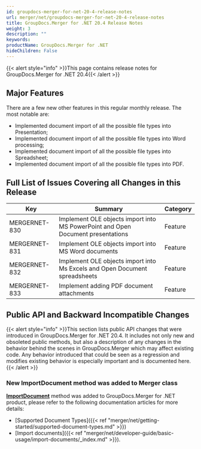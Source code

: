 ```yaml
---
id: groupdocs-merger-for-net-20-4-release-notes
url: merger/net/groupdocs-merger-for-net-20-4-release-notes
title: GroupDocs.Merger for .NET 20.4 Release Notes
weight: 3
description: ""
keywords: 
productName: GroupDocs.Merger for .NET
hideChildren: False
---
```

{{< alert style="info" >}}This page contains release notes for GroupDocs.Merger for .NET 20.4{{< /alert >}}

## Major Features

There are a few new other features in this regular monthly release. The most notable are:

*   Implemented document import of all the possible file types into Presentation;
*   Implemented document import of all the possible file types into Word processing;
*   Implemented document import of all the possible file types into Spreadsheet;
*   Implemented document import of all the possible file types into PDF.

## Full List of Issues Covering all Changes in this Release

| Key | Summary | Category |
| --- | --- | --- |
| MERGERNET-830 | Implement OLE objects import into MS PowerPoint and Open Document presentations | Feature |
| MERGERNET-831 | Implement OLE objects import into MS Word documents | Feature |
| MERGERNET-832 | Implement OLE objects import into Ms Excels and Open Document spreadsheets | Feature |
| MERGERNET-833 | Implement adding PDF document attachments | Feature |

## Public API and Backward Incompatible Changes

{{< alert style="info" >}}This section lists public API changes that were introduced in GroupDocs.Merger for .NET 20.4. It includes not only new and obsoleted public methods, but also a description of any changes in the behavior behind the scenes in GroupDocs.Merger which may affect existing code. Any behavior introduced that could be seen as a regression and modifies existing behavior is especially important and is documented here.{{< /alert >}}

### New ImportDocument method was added to Merger class

**[ImportDocument](https://apireference.groupdocs.com/merger/net/groupdocs.merger/merger/methods/importdocument)** method was added to GroupDocs.Merger for .NET product, please refer to the following documentation articles for more details: 

*   [Supported Document Types]({{< ref "merger/net/getting-started/supported-document-types.md" >}})
*   [Import documents]({{< ref "merger/net/developer-guide/basic-usage/import-documents/_index.md" >}}).

